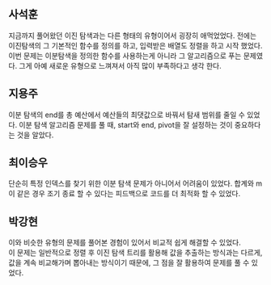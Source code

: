 ## 사석훈
지금까지 풀어왔던 이진 탐색과는 다른 형태의 유형이어서 굉장히 애먹었었다.
전에는 이진탐색의 그 기본적인 함수를 정의를 하고, 입력받은 배열도 정렬을 하고 시작 했었다.
이번 문제는 이분탐색을 정의한 함수를 사용하는게 아니라 그 알고리즘으로 푸는 문제였다. 그게 아예 새로운 유형으로 느껴져서 아직 많이 부족하다고 생각 한다.

## 지용주
이분 탐색의 end를 총 예산에서 예산들의 최댓값으로 바꿔서 탐새 범위를 줄일 수 있었다.
이분 탐색 알고리즘 문제를 풀 때, start와 end, pivot을 잘 설정하는 것이 중요하다는 것을 알았다.

## 최이승우
단순히 특정 인덱스를 찾기 위한 이분 탐색 문제가 아니어서 어려움이 있었다. 합계와 m이 같은 경우 조기 종료 할 수 있다는 피드백으로 코드를 더 최적화 할 수 있었다.

## 박강현
이와 비슷한 유형의 문제를 풀어본 경험이 있어서 비교적 쉽게 해결할 수 있었다.<br>
이 문제는 일반적으로 정렬 후 이진 탐색 트리를 활용해 값을 추출하는 방식과는 다르게,<br>
값을 계속 비교해가며 뽑아내는 방식이기 때문에, 그 점을 잘 활용하여 문제를 풀 수 있었다.
